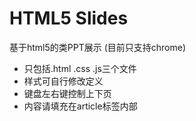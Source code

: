 # HTML5 Slides 

基于html5的类PPT展示 (目前只支持chrome)

* 只包括.html .css .js三个文件
* 样式可自行修改定义
* 键盘左右键控制上下页
* 内容请填充在article标签内部